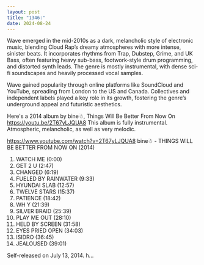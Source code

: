 ```yaml
---
layout: post
title: "1346:"
date: 2024-08-24
---
```


Wave emerged in the mid-2010s as a dark, melancholic style of electronic music, blending Cloud Rap’s dreamy atmospheres with more intense, sinister beats. It incorporates rhythms from Trap, Dubstep, Grime, and UK Bass, often featuring heavy sub-bass, footwork-style drum programming, and distorted synth leads. The genre is mostly instrumental, with dense sci-fi soundscapes and heavily processed vocal samples.

Wave gained popularity through online platforms like SoundCloud and YouTube, spreading from London to the US and Canada. Collectives and independent labels played a key role in its growth, fostering the genre’s underground appeal and futuristic aesthetics.

Here's a 2014 album by bine☃, Things Will Be Better From Now On
https://youtu.be/2T67yLJQUA8
This album is fully instrumental. Atmospheric, melancholic, as well as very melodic.

https://www.youtube.com/watch?v=2T67yLJQUA8
bine☃ - THINGS WILL BE BETTER FROM NOW ON (2014)
1. WATCH ME (0:00)
2. GET 2 U (2:47)
3. CHANGED (6:19)
4. FUELED BY RAINWATER (9:33)
5. HYUNDAI SLAB (12:57)
6. TWELVE STARS (15:37)
7. PATIENCE (18:42)
8. WH Y (21:39)
9. SILVER BRAID (25:39)
10. PLAY ME OUT (28:10)
11. HELD BY SCREEN (31:58)
12. EYES PRIED OPEN (34:03)
13. ISIDRO (36:45)
14. JEALOUSED (39:01)

Self-released on July 13, 2014.
h...
